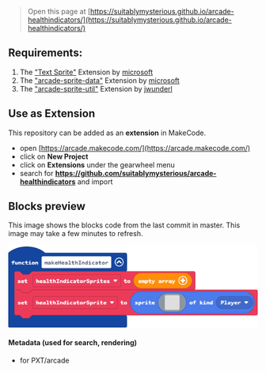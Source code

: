
> Open this page at [https://suitablymysterious.github.io/arcade-healthindicators/](https://suitablymysterious.github.io/arcade-healthindicators/)

## Requirements:

1. The ["Text Sprite"](https://github.com/microsoft/arcade-textExtension) Extension by [microsoft](https://github.com/microsoft)
2. The ["arcade-sprite-data"](https://github.com/microsoft/arcade-sprite-data) Extension by [microsoft](https://github.com/microsoft)
3. The ["arcade-sprite-util"](https://github.com/jwunderl/arcade-sprite-util) Extension by [jwunderl](https://github.com/jwunderl)

## Use as Extension

This repository can be added as an **extension** in MakeCode.

* open [https://arcade.makecode.com/](https://arcade.makecode.com/)
* click on **New Project**
* click on **Extensions** under the gearwheel menu
* search for **https://github.com/suitablymysterious/arcade-healthindicators** and import

## Blocks preview

This image shows the blocks code from the last commit in master.
This image may take a few minutes to refresh.

![A rendered view of the blocks](https://github.com/suitablymysterious/arcade-healthindicators/raw/master/.github/makecode/blocks.png)

#### Metadata (used for search, rendering)

* for PXT/arcade
<script src="https://makecode.com/gh-pages-embed.js"></script><script>makeCodeRender("{{ site.makecode.home_url }}", "{{ site.github.owner_name }}/{{ site.github.repository_name }}");</script>
